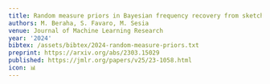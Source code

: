 ```yaml
---
title: Random measure priors in Bayesian frequency recovery from sketches
authors: M. Beraha, S. Favaro, M. Sesia
venue: Journal of Machine Learning Research
year: '2024'
bibtex: /assets/bibtex/2024-random-measure-priors.txt
preprint: https://arxiv.org/abs/2303.15029
published: https://jmlr.org/papers/v25/23-1058.html
icon: 📊 
---
```

